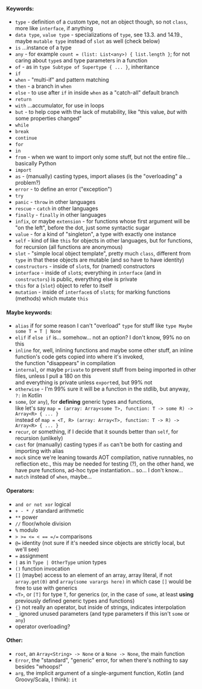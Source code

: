 #### Keywords:

- `type` - definition of a custom type, not an object though, so not `class`, more like `interface`, if anything
- `data type`, `value type` - specializations of `type`, see 13.3. and 14.19., maybe `mutable type` instead of `slot` as well (check below)
- `is` ...instance of a type
- `any` - for example `count = (list: List<any>) { list.length }`; for not caring about `type`s and type parameters in a function
- `of` - as in `type Subtype of Supertype { ... }`, inheritance
- `if`
- `when` - "multi-if" and pattern matching
- `then` - a branch in `when`
- `else` - to use after `if` in inside `when` as a "catch-all" default branch
- `return`
- `with` ...accumulator, for use in loops
- `but` - to help cope with the lack of mutability, like "this value, _but_ with some properties changed"
- `while`
- `break`
- `continue`
- `for`
- `in`
- `from` - when we want to import only some stuff, but not the entire file... basically Python
- `import`
- `as` - (manually) casting types, import aliases (is the "overloading" a problem?)
- `error` - to define an error ("exception")
- `try`
- `panic` - `throw` in other languages
- `rescue` - `catch` in other languages
- `finally` - `finally` in other languages
- `infix`, or maybe `extension` - for functions whose first argument will be "on the left", before the dot, just some syntactic sugar
- `value` - for a kind of "singleton", a type with exactly one instance
- `self` - kind of like `this` for objects in other languages, but for functions, for recursion (all functions are anonymous)
- `slot` - "simple local object template", pretty much `class`, different from `type` in that these objects are mutable (and so have to have identity)
- `constructors` - inside of `slot`s, for (named) constructors
- `interface` - inside of `slot`s; everything in `interface` (and in `constructors`) is public, everything else is private
- `this` for a (`slot`) object to refer to itself
- `mutation` - inside of `interface`s of `slot`s; for marking functions (methods) which mutate `this`

#### Maybe keywords:

- `alias` if for some reason I can't "overload" `type` for stuff like `type Maybe some T = T | None`
- `elif` if `else if` is... somehow... not an option? I don't know, 99% no on this
- `inline` for, well, inlining functions and maybe some other stuff, an inline function's code gets copied into where it's invoked,\
  the function "disappears" in compilation
- `internal`, or maybe `private` to prevent stuff from being imported in other files, unless I pull a 180 on this\
  and everything is private unless `export`ed, but 99% not
- `otherwise` - I'm 99% sure it will be a function in the stdlib, but anyway, `?:` in Kotlin
- `some`, (or `any`), for **defining** generic types and functions,\
  like let's say `map = (array: Array<some T>, function: T -> some R) -> Array<R> { ... }`\
  instead of `map = <T, R> (array: Array<T>, function: T -> R) -> Array<R> { ... }`
- `recur`, or something, if I decide that it sounds better than `self`, for recursion (unlikely)
- `cast` for (manually) casting types if `as` can't be both for casting and importing with alias
- `mock` since we're leaning towards AOT compilation, native runnables, no reflection etc., this may be needed for testing (?),
  on the other hand, we have pure functions, ad-hoc type instantiation... so... I don't know...
- `match` instead of `when`, maybe...

#### Operators:
- `and or not xor` logical
- `+ - * /` standard arithmetic
- `**` power
- `//` floor/whole division
- `%` modulo
- `> >= <= < == =/=` comparisons
- `@=` identity (not sure if it's needed since objects are strictly local, but we'll see)
- `=` assignment
- `|` as in `Type | OtherType` union types
- `()` function invocation
- `[]` (maybe) access to an element of an array, array literal, if not `array.get(0)` and `array(some varargs here)`
  in which case `[]` would be free to use with generics
- `<T>`, or `[T]` for type `T`, for generics
  (or, in the case of `some`, at least **using** previously defined generic types and functions)
- `{}` not really an operator, but inside of strings, indicates interpolation
- `_` ignored unused parameters (and type parameters if this isn't `some` or `any`)
- operator overloading?

#### Other:
- `root`, an `Array<String> -> None` or a `None -> None`, the main function
- `Error`, the "standard", "generic" error, for when there's nothing to say besides "whoops!"
- `arg`, the implicit argument of a single-argument function, Kotlin (and Groovy/Scala, I think): `it`